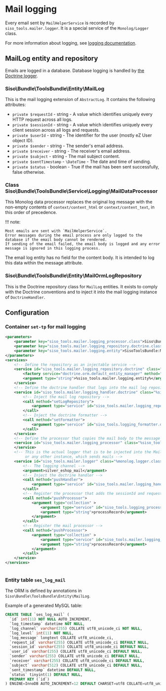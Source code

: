 # Mail logging

Every email sent by `MailHelperService` is recorded by `siso_tools.mailer.logger`.
It is a special service of the `Monolog/Logger` class.

For more information about logging, see [logging documentation](../../../guide/logging/logging.md).

## MailLog entity and repository

Emails are logged in a database. Database logging is handled by [the Doctrine logger](../../../guide/logging/logging_api.md#base-classes-of-doctrine-based-logging).

### Siso\Bundle\ToolsBundle\Entity\MailLog

This is the mail logging extension of `AbstractLog`. It contains the following attributes:

- `private $requestId` - string - A value which identifies uniquely every HTTP request across all logs.
- `private $sessionId` - string - A value which identifies uniquely every client session across all logs and requests.
- `private $userId` - string - The identifier for the user (mostly eZ User object ID).
- `private $sender` - string - The sender's email address.
- `private $receiver` - string - The receiver's email address.
- `private $subject` - string - The mail subject content.
- `private $sentTimestamp` - `\DateTime` - The date and time of sending.
- `private $status` - boolean - True if the mail has been sent successfully, false otherwise.

### Class Siso\Bundle\ToolsBundle\Service\Logging\MailDataProcessor

This Monolog data processor replaces the original log message with the non-empty contents of `context/content_html` or `context/content_text`, in this order of precedence.

!!! note:

    Most emails are sent with `MailHelperService`.
    Error messages during the email process are only logged to the database if the email body cannot be rendered.
    If sending of the email failed, the email body is logged and any error message is ignored in this logging process.

The email log entity has no field for the content body. It is intended to log this data within the message attribute.

### Siso\Bundle\ToolsBundle\Entity\MailOrmLogRepository

This is the Doctrine repository class for `MailLog` entities.
It exists to comply with the Doctrine conventions and to inject it into the mail logging instance of `DoctrineHandler`.

## Configuration

### Container `set-tp` for mail logging

``` xml
<parameters>
    <parameter key="siso_tools.mailer.logging_processor.class">Siso\Bundle\ToolsBundle\Service\Logging\MailDataProcessor</parameter>
    <parameter key="siso_tools.mailer.logging_repository.doctrine.class">Siso\Bundle\ToolsBundle\Entity\MailOrmLogRepository</parameter>
    <parameter key="siso_tools.mailer.logging.entity">SisoToolsBundle:MailLog</parameter>
</parameters>
<services>
    <!-- Define the repository as an injectable service -->
    <service id="siso_tools.mailer.logging_repository.doctrine" class="%siso_tools.mailer.logging_repository.doctrine.class%">
        <factory service="doctrine.orm.default_entity_manager" method="getRepository" />
        <argument type="string">%siso_tools.mailer.logging.entity%</argument>
    </service>
    <!-- Define the doctrine handler that logs into the mail log repository -->
    <service id="siso_tools.mailer.logging_handler.doctrine" class="%siso_tools.logging_handler.doctrine.class%">
        <!-- Inject the mail log repository -->
        <call method="setLogRepository">
            <argument type="service" id="siso_tools.mailer.logging_repository.doctrine" />
        </call>
        <!-- Inject the doctrine formatter -->
        <call method="setFormatter">
            <argument type="service" id="siso_tools.logging_formatter.doctrine"/>
        </call>
    </service>
    <!-- Define the processor that copies the mail body to the message field -->
    <service id="siso_tools.mailer.logging_processor" class="%siso_tools.mailer.logging_processor.class%">
    </service>
    <!-- This is the actual logger that is to be injected into the MailHelperService
         or any other instance, which sends mails -->
    <service id="siso_tools.mailer.logger" class="%monolog.logger.class%">
        <!-- The logging channel -->
        <argument>silver_eshop_mail</argument>
        <!-- Inject the doctrine handler -->
        <call method="pushHandler">
            <argument type="service" id="siso_tools.mailer.logging_handler.doctrine"/>
        </call>
        <!-- Register the processor that adds the sessionId and requestId -->
        <call method="pushProcessor">
            <argument type="collection" >
                <argument type="service" id="siso_tools.logging_processor.request_data" />
                <argument type="string">processRecord</argument>
            </argument>
        </call>
        <!-- Register the mail processor -->
        <call method="pushProcessor">
            <argument type="collection" >
                <argument type="service" id="siso_tools.mailer.logging_processor" />
                <argument type="string">processRecord</argument>
            </argument>
        </call>
    </service>
</services>
 
```

### Entity table `ses_log_mail`

The ORM is defined by annotations in `Siso\Bundle\ToolsBundle\Entity\MailLog`.

Example of a generated MySQL table:

``` sql
CREATE TABLE `ses_log_mail` (
  `id` int(11) NOT NULL AUTO_INCREMENT,
  `log_timestamp` datetime NOT NULL,
  `log_channel` varchar(255) COLLATE utf8_unicode_ci NOT NULL,
  `log_level` int(11) NOT NULL,
  `log_message` longtext COLLATE utf8_unicode_ci,
  `request_id` varchar(255) COLLATE utf8_unicode_ci DEFAULT NULL,
  `session_id` varchar(255) COLLATE utf8_unicode_ci DEFAULT NULL,
  `user_id` varchar(255) COLLATE utf8_unicode_ci DEFAULT NULL,
  `sender` varchar(255) COLLATE utf8_unicode_ci DEFAULT NULL,
  `receiver` varchar(255) COLLATE utf8_unicode_ci DEFAULT NULL,
  `subject` varchar(512) COLLATE utf8_unicode_ci DEFAULT NULL,
  `sent_timestamp` datetime DEFAULT NULL,
  `status` tinyint(1) DEFAULT NULL,
  PRIMARY KEY (`id`)
) ENGINE=InnoDB AUTO_INCREMENT=12 DEFAULT CHARSET=utf8 COLLATE=utf8_unicode_ci; 
```
